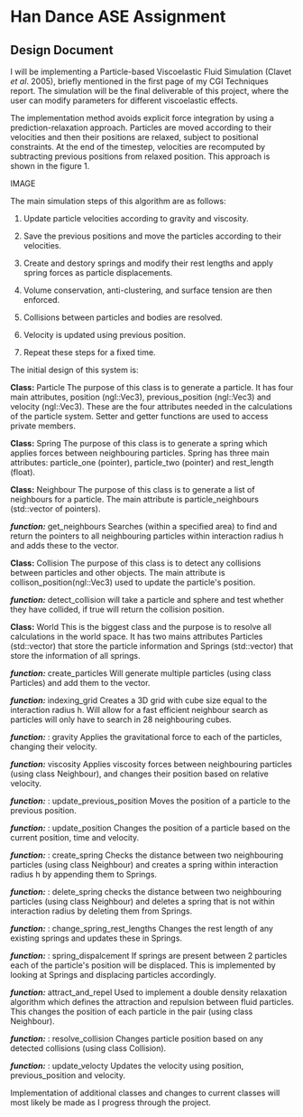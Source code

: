 # Han Dance ASE Assignment
 
## Design Document
 
I will be implementing a Particle-based Viscoelastic Fluid Simulation (Clavet _et al_. 2005), briefly mentioned in the first page of my CGI Techniques report. The simulation will be the final deliverable of this project, where the user can modify parameters for different viscoelastic effects.
 
The implementation method avoids explicit force integration by using a prediction-relaxation approach. Particles are moved according to their velocities and then their positions are relaxed, subject to positional constraints. At the end of the timestep, velocities are recomputed by subtracting previous positions from relaxed position. This approach is shown in the figure 1. 


IMAGE


The main simulation steps of this algorithm are as follows:

1. Update particle velocities according to gravity and viscosity.

2. Save the previous positions and move the particles according to their velocities.

3. Create and destory springs and modify their rest lengths and apply spring forces as particle displacements.

4. Volume conservation, anti-clustering, and surface tension are then enforced.

5. Collisions between particles and bodies are resolved.

6. Velocity is updated using previous position.

7. Repeat these steps for a fixed time.
 
The initial design of this system is:
 
**Class:** Particle
The purpose of this class is to generate a particle. It has four main attributes, position (ngl::Vec3), previous_position (ngl::Vec3) and velocity (ngl::Vec3). These are the four attributes needed in the calculations of the particle system. Setter and getter functions are used to access private members.
 
 
**Class:** Spring
The purpose of this class is to generate a spring which applies forces between neighbouring particles. Spring has three main attributes: particle_one (pointer), particle_two (pointer) and rest_length (float).
 
**Class:** Neighbour
The purpose of this class is to generate a list of neighbours for a particle. The main attribute is particle_neighbours (std::vector of pointers).
 
_**function:**_  get_neighbours
Searches (within a specified area) to find and return the pointers to all neighbouring particles within interaction radius h and adds these to the vector.
 
 
**Class:** Collision
The purpose of this class is to detect any collisions between particles and other objects. The main attribute is collison_position(ngl::Vec3) used to update the particle's position.
 
_**function:**_  detect_collision
will take a particle and sphere and test whether they have collided, if true will return the collision position.
 
 
**Class:** World
This is the biggest class and the purpose is to resolve all calculations in the world space. It has two mains attributes Particles (std::vector) that store the particle information and Springs (std::vector) that store the information of all springs.
 
 
_**function:**_ create_particles
Will generate multiple particles (using class Particles) and add them to the vector.
 
 
_**function:**_  indexing_grid
Creates a 3D grid with cube size equal to the interaction radius h. Will allow for a fast efficient neighbour search as particles will only have to search in 28 neighbouring cubes. 
 
 
_**function:**_ : gravity
Applies the gravitational force to each of the particles, changing their velocity.
 
 
_**function:**_  viscosity
Applies viscosity forces between neighbouring particles (using class Neighbour), and changes their position based on relative velocity.
 
 
_**function:**_ : update_previous_position
Moves the position of a particle to the previous position.
 
 
_**function:**_ : update_position
Changes the position of a particle based on the current position, time and velocity.
 
 
_**function:**_ : create_spring
Checks the distance between two neighbouring particles (using class Neighbour) and creates a spring within interaction radius h by appending them to Springs.
 
 
_**function:**_ : delete_spring
checks the distance between two neighbouring particles (using class Neighbour) and deletes a spring that is not within interaction radius by deleting them from Springs.
 
 
_**function:**_ : change_spring_rest_lengths
Changes the rest length of any existing springs and updates these in Springs.
 
 
_**function:**_ : spring_dispalcement
If springs are present between 2 particles each of the particle's position will be displaced. This is implemented by looking at Springs and displacing particles accordingly.
 
 
_**function:**_  attract_and_repel
Used to implement a double density relaxation algorithm which defines the attraction and repulsion between fluid particles. This changes the position of each particle in the pair (using class Neighbour).
 
 
_**function:**_ : resolve_collision
Changes particle position based on any detected collisions (using class Collision).
 
 
_**function:**_ : update_velocty
Updates the velocity using position, previous_position and velocity.
 
 
Implementation of additional classes and changes to current classes will most likely be made as I progress through the project.

